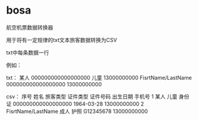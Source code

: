 # bosa
航空机票数据转换器

用于将有一定规律的txt文本旅客数据转换为CSV

txt中每条数据一行

例如：

txt：
某人 000000000000000000 儿童 13000000000
FisrtName/LastName 000000000000000000 13000000000

csv：
序号	姓名	               旅客类型	证件类型	证件号码	           出生日期	   手机号
1	    某人                儿童	   身份证	  000000000000000000	1964-03-28	13000000000
2	    FisrtName/LastName	成人	   护照  	  G12345678	                     	 13000000000
